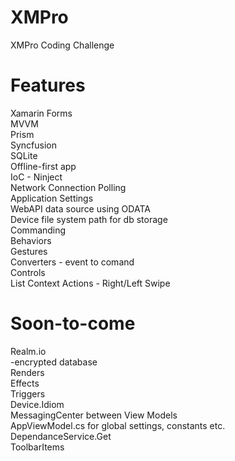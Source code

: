 # XMPro
XMPro Coding Challenge

# Features
Xamarin Forms</br>
MVVM</br>
Prism</br>
Syncfusion</br>
SQLite</br>
Offline-first app</br>
IoC - Ninject</br>
Network Connection Polling</br>
Application Settings</br>
WebAPI data source using ODATA</br>
Device file system path for db storage</br>
Commanding</br>
Behaviors</br>
Gestures</br>
Converters - event to comand</br>
Controls</br>
List Context Actions - Right/Left Swipe</br>


# Soon-to-come
Realm.io</br>
-encrypted database</br>
Renders</br>
Effects</br>
Triggers</br>
Device.Idiom</br>
MessagingCenter between View Models</br>
AppViewModel.cs for global settings, constants etc.</br>
DependanceService.Get<T></br>
ToolbarItems</br>
